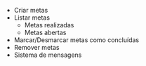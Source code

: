 - Criar metas
- Listar metas 
  - Metas realizadas
  - Metas abertas
- Marcar/Desmarcar metas como concluídas
- Remover metas
- Sistema de mensagens